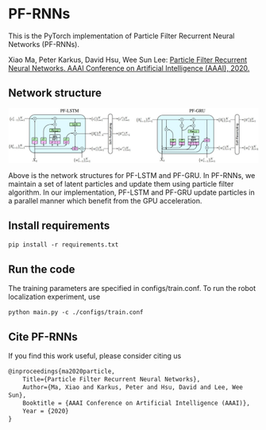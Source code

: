 # PF-RNNs

This is the PyTorch implementation of Particle Filter Recurrent Neural Networks (PF-RNNs).

Xiao Ma, Peter Karkus, David Hsu, Wee Sun Lee: [Particle Filter Recurrent Neural Networks. AAAI Conference on Artificial Intelligence (AAAI), 2020. ](https://arxiv.org/abs/1905.12885)

## Network structure

<img src="imgs/networks.jpg"/>

Above is the network structures for PF-LSTM and PF-GRU. In PF-RNNs, we maintain a set of latent particles and update them using particle filter algorithm. In our implementation, PF-LSTM and PF-GRU update particles in a parallel manner which benefit from the GPU acceleration.

## Install requirements
```
pip install -r requirements.txt
```

## Run the code
The training parameters are specified in configs/train.conf. To run the robot localization experiment, use
```
python main.py -c ./configs/train.conf
```

## Cite PF-RNNs
If you find this work useful, please consider citing us
```
@inproceedings{ma2020particle,
    Title={Particle Filter Recurrent Neural Networks},
    Author={Ma, Xiao and Karkus, Peter and Hsu, David and Lee, Wee Sun},
    Booktitle = {AAAI Conference on Artificial Intelligence (AAAI)},
    Year = {2020}
}
```
